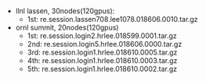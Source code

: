 #

- llnl lassen, 30nodes(120gpus): 
  - 1st: re.session.lassen708.lee1078.018606.0010.tar.gz
- ornl summit, 20nodes(120gpus)
  - 1st: re.session.login2.hrlee.018599.0001.tar.gz
  - 2nd: re.session.login5.hrlee.018606.0000.tar.gz
  - 3rd: re.session.login1.hrlee.018610.0005.tar.gz
  - 4th: re.session.login1.hrlee.018610.0003.tar.gz
  - 5th: re.session.login1.hrlee.018610.0002.tar.gz

